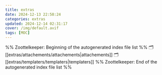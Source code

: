 ```yaml
---
title: extras
date: 2024-12-13 22:58:24
categories: extras
updated: 2024-12-14 02:31:17
cover: /img/default.avif
tags: [MOC]
---
```

%% Zoottelkeeper: Beginning of the autogenerated index file list  %%
🗂️ [[extras/attachements/attachements|attachements]]
🗂️ [[extras/templaters/templaters|templaters]]
%% Zoottelkeeper: End of the autogenerated index file list  %%
